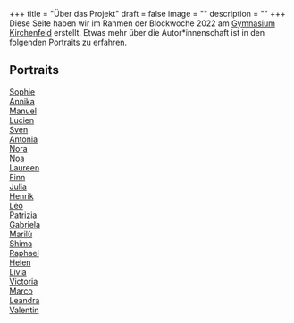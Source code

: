 +++
title = "Über das Projekt"
draft = false
image = ""
description = ""
+++
Diese Seite haben wir im Rahmen der Blockwoche 2022 am [Gymnasium Kirchenfeld](http://gymkirchenfeld.ch) erstellt. Etwas mehr über die Autor*innenschaft ist in den folgenden Portraits zu erfahren.

## Portraits

[Sophie](/sophie/)\
[Annika](/annika/)\
[Manuel](/manuel/)\
[Lucien](/lucien/)\
[Sven](/sven/)\
[Antonia](/antonia/)\
[Nora](/nora/)\
[Noa](/noa/)\
[Laureen](/laureen/)\
[Finn](/finn/)\
[Julia](/julia/)\
[Henrik](/henrik/)\
[Leo](/leo/)\
[Patrizia](/patrizia/)\
[Gabriela](/gabriela/)\
[Marilù](/mariu/)\
[Shima](/shima/)\
[Raphael](/raphael/)\
[Helen](/helen/)\
[Livia](/livia/)\
[Victoria](/victoria/)\
[Marco](/marco/)\
[Leandra](/leandra/)\
[Valentin](/valentin/)